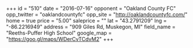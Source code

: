 +++
id = "510"
date = "2016-07-16"
opponent = "Oakland County FC"
opp_twitter = "oaklandcountyfc"
opp_site = "http://oaklandcountyfc.com/"
home = true
price = "5.00"
saleprice = ""
lat = "43.2791209"
lng = "-86.2216949"
address = "909 Giles Rd, Muskegon, MI"
field_name = "Reeths-Puffer High School"
google_map = "https://goo.gl/maps/WDerCvTCdvM2"
+++
